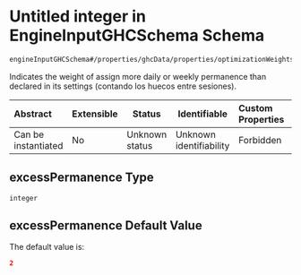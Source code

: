 # Untitled integer in EngineInputGHCSchema Schema

```txt
engineInputGHCSchema#/properties/ghcData/properties/optimizationWeights/properties/teachers/properties/excessPermanence
```

Indicates the weight of assign more daily or weekly permanence than declared in its settings (contando los huecos entre sesiones).


| Abstract            | Extensible | Status         | Identifiable            | Custom Properties | Additional Properties | Access Restrictions | Defined In                                                         |
| :------------------ | ---------- | -------------- | ----------------------- | :---------------- | --------------------- | ------------------- | ------------------------------------------------------------------ |
| Can be instantiated | No         | Unknown status | Unknown identifiability | Forbidden         | Allowed               | none                | [ghc.schema.json\*](../out/ghc.schema.json "open original schema") |

## excessPermanence Type

`integer`

## excessPermanence Default Value

The default value is:

```json
2
```
